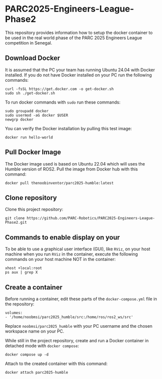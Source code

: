 # PARC2025-Engineers-League-Phase2
This repository provides information how to setup the docker container to be used in the real world phase of the PARC 2025 Engineers League competition in Senegal.

## Download Docker

It is assumed that the PC your team has running Ubuntu 24.04 with Docker installed. If you do not have Docker installed on your PC run the following commands:

```
curl -fsSL https://get.docker.com -o get-docker.sh
sudo sh ./get-docker.sh
```

To run docker commands with `sudo` run these commands:

```
sudo groupadd docker
sudo usermod -aG docker $USER
newgrp docker
```

You can verify the Docker installation by pulling this test image:

```
docker run hello-world
```

## Pull Docker Image

The Docker image used is based on Ubuntu 22.04 which will uses the Humble version of ROS2. Pull the image from Docker hub with this command:

```
docker pull thenoobinventor/parc2025-humble:latest
```

## Clone repository

Clone this project repository:

```
git clone https://github.com/PARC-Robotics/PARC2025-Engineers-League-Phase2.git
```

## Commands to enable display on your 

To be able to use a graphical user interface (GUI), like `RViz`, on your host machine when you run `RViz` in the container, execute the following commands on your host machine NOT in the container:

```
xhost +local:root
ps aux | grep X
```

## Create a container

Before running a container, edit these parts of the `docker-compose.yml` file in the repository:

```
volumes:
- '/home/noobmsi/parc2025_humble/src:/home/ros/ros2_ws/src'
```

Replace `noobmsi/parc2025_humble` with your PC username and the chosen workspace name on your PC.

While still in the project repository, create and run a Docker container in detached mode with `docker compose`:

```
docker compose up -d
```

Attach to the created container with this command:

```
docker attach parc2025-humble
````

